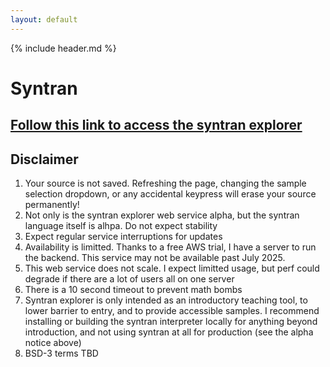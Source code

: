 ```yaml
---
layout: default
---
```


<link rel="shortcut icon" type="image/png" href="favicon.png">

{% include header.md %}
<script>
	document.getElementById("syntran").className = " active";
</script>

# Syntran

## [Follow this link to access the syntran explorer]({{site.url}}/syntran-explorer)

## Disclaimer

1. Your source is not saved. Refreshing the page, changing the sample selection
   dropdown, or any accidental keypress will erase your source permanently!
2. Not only is the syntran explorer web service alpha, but the syntran language
   itself is alhpa.  Do not expect stability
3. Expect regular service interruptions for updates
5. Availability is limitted.  Thanks to a free AWS trial, I have a server to run
   the backend.  This service may not be available past July 2025.
6. This web service does not scale.  I expect limitted usage, but perf could
   degrade if there are a lot of users all on one server
7. There is a 10 second timeout to prevent math bombs
8. Syntran explorer is only intended as an introductory teaching tool, to lower
   barrier to entry, and to provide accessible samples.  I recommend installing
   or building the syntran interpreter locally for anything beyond introduction,
   and not using syntran at all for production (see the alpha notice above)
9. BSD-3 terms TBD

